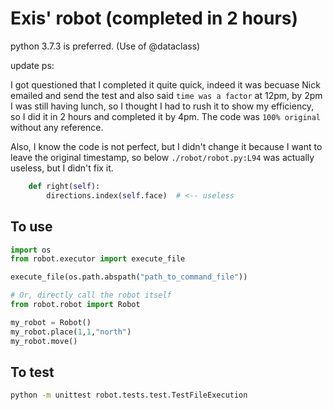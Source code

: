 # Exis' robot (completed in 2 hours)

python 3.7.3 is preferred. (Use of @dataclass)

update ps:

I got questioned that I completed it quite quick, indeed it was becuase Nick emailed and send the test and also said `time was a factor` at 12pm, by 2pm I was still having lunch, so I thought I had to rush it to show my efficiency, so I did it in 2 hours and completed it by 4pm. The code was `100% original` without any reference.

Also, I know the code is not perfect, but I didn't change it because I want to leave the original timestamp, so below `./robot/robot.py:L94` was actually useless, but I didn't fix it.

```python
    def right(self):
        directions.index(self.face)  # <-- useless
```


## To use
```python
import os
from robot.executor import execute_file

execute_file(os.path.abspath("path_to_command_file"))

# Or, directly call the robot itself
from robot.robot import Robot

my_robot = Robot()
my_robot.place(1,1,"north")
my_robot.move()
```

## To test

```bash
python -m unittest robot.tests.test.TestFileExecution
```
